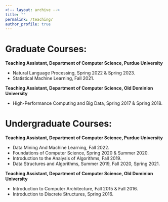 ```yaml
---
<!-- layout: archive -->
title: "" 
permalink: /teaching/
author_profile: true
---
```


Graduate Courses:
======
**Teaching Assistant, Department of Computer Science, Purdue University**

* Natural Language Processing, Spring 2022 & Spring 2023.
* Statistical Machine Learning, Fall 2021.

**Teaching Assistant, Department of Computer Science, Old Dominion University**

* High-Performance Computing and Big Data, Spring 2017 & Spring 2018.

Undergraduate Courses:
======

**Teaching Assistant, Department of Computer Science, Purdue University**

* Data Mining And Machine Learning, Fall 2022.
* Foundations of Computer Science, Spring 2020 & Summer 2020.
* Introduction to the Analysis of Algorithms, Fall 2019.
* Data Structures and Algorithms, Summer 2019, Fall 2020, Spring 2021.

**Teaching Assistant, Department of Computer Science, Old Dominion University**

* Introduction to Computer Architecture, Fall 2015 & Fall 2016.
* Introduction to Discrete Structures, Spring 2016.
